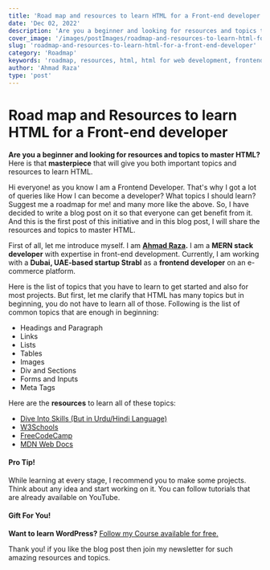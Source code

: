 ```yaml
---
title: 'Road map and resources to learn HTML for a Front-end developer'
date: 'Dec 02, 2022'
description: 'Are you a beginner and looking for resources and topics to master HTML? Here is that masterpiece that will give you both important topics and resources to learn HTML.'
cover_image: '/images/postImages/roadmap-and-resources-to-learn-html-for-a-front-end-developer.webp'
slug: 'roadmap-and-resources-to-learn-html-for-a-front-end-developer'
category: 'Roadmap'
keywords: 'roadmap, resources, html, html for web development, frontend, web development, frontend web development, frontend web developer, dive into skills, frontend web development roadmap'
author: 'Ahmad Raza'
type: 'post'
---
```


# Road map and Resources to learn HTML for a Front-end developer
**Are you a beginner and looking for resources and topics to master HTML?** Here is that **masterpiece** that will give you both important topics and resources to learn HTML.

Hi everyone! as you know I am a Frontend Developer. That's why I got a lot of queries like How I can become a developer? What topics I should learn? Suggest me a roadmap for me! and many more like the above. So, I have decided to write a blog post on it so that everyone can get benefit from it. And this is the first post of this initiative and in this blog post, I will share the resources and topics to master HTML.

First of all, let me introduce myself. I am **<a href="https://ahmadraza365.diveintoskills.com" target="_blank">Ahmad Raza</a>.** I am a **MERN stack developer** with expertise in front-end development. Currently, I am working with a **Dubai, UAE-based startup Strabl** as a **frontend developer** on an e-commerce platform.

Here is the list of topics that you have to learn to get started and also for most projects. But first, let me clarify that HTML has many topics but in beginning, you do not have to learn all of those. Following is the list of common topics that are enough in beginning:


- Headings and Paragraph
- Links
- Lists
- Tables
- Images
- Div and Sections
- Forms and Inputs
- Meta Tags


Here are the **resources** to learn all of these topics:
- <a href="https://youtube.com/playlist?list=PLQFIePK9pXkiOBtDwp0aVcFJuoV2A-V1m" target="_blank">Dive Into Skills (But in Urdu/Hindi Language)</a>
- <a href="https://www.w3schools.com/html/default.asp" target="_blank">W3Schools</a>
- <a href="https://www.youtube.com/watch?v=kUMe1FH4CHE" target="_blank">FreeCodeCamp</a>
- <a href="https://developer.mozilla.org/en-US/docs/Web/HTML" target="_blank">MDN Web Docs</a>


#### Pro Tip!
While learning at every stage, I recommend you to make some projects. Think about any idea and start working on it. You can follow tutorials that are already available on YouTube.

#### Gift For You!
**Want to learn WordPress?** <a href="https://youtube.com/playlist?list=PLQFIePK9pXkiMoboszjY3mOs6WMjqw88l" target="_blank">Follow my Course available for free.</a>

Thank you! if you like the blog post then join my newsletter for such amazing resources and topics.
